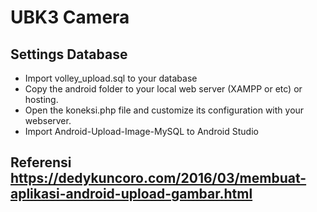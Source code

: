 # UBK3 Camera
## Settings Database ##
* Import volley_upload.sql to your database
* Copy the android folder to your local web server (XAMPP or etc) or hosting.
* Open the koneksi.php file and customize its configuration with your webserver.
* Import Android-Upload-Image-MySQL to Android Studio


## Referensi https://dedykuncoro.com/2016/03/membuat-aplikasi-android-upload-gambar.html ##


